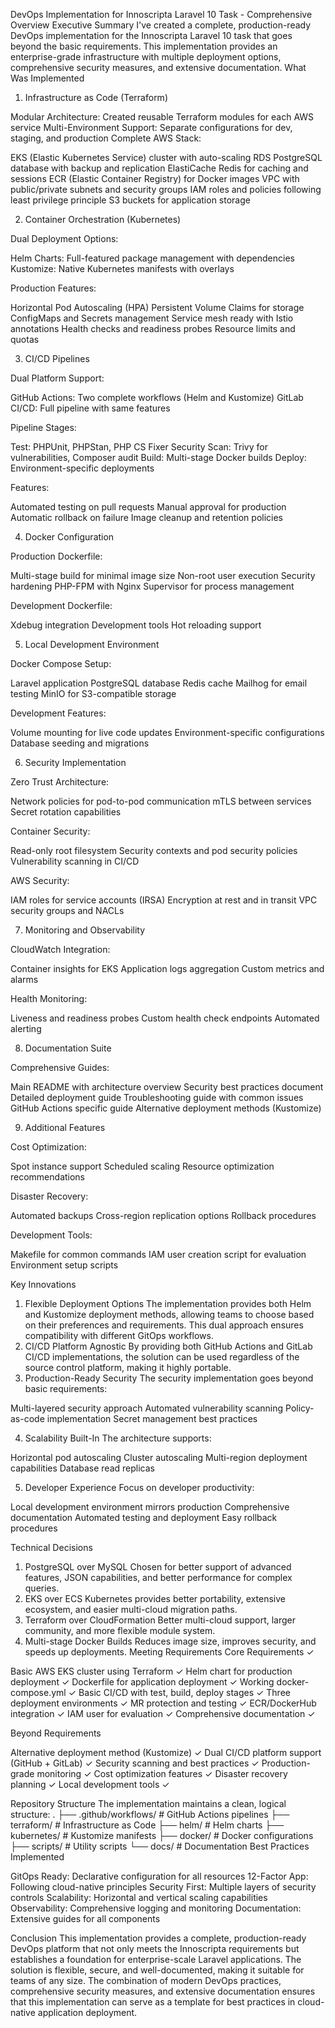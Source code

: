 DevOps Implementation for Innoscripta Laravel 10 Task - Comprehensive Overview
Executive Summary
I've created a complete, production-ready DevOps implementation for the Innoscripta Laravel 10 task that goes beyond the basic requirements. This implementation provides an enterprise-grade infrastructure with multiple deployment options, comprehensive security measures, and extensive documentation.
What Was Implemented
1. Infrastructure as Code (Terraform)

Modular Architecture: Created reusable Terraform modules for each AWS service
Multi-Environment Support: Separate configurations for dev, staging, and production
Complete AWS Stack:

EKS (Elastic Kubernetes Service) cluster with auto-scaling
RDS PostgreSQL database with backup and replication
ElastiCache Redis for caching and sessions
ECR (Elastic Container Registry) for Docker images
VPC with public/private subnets and security groups
IAM roles and policies following least privilege principle
S3 buckets for application storage



2. Container Orchestration (Kubernetes)

Dual Deployment Options:

Helm Charts: Full-featured package management with dependencies
Kustomize: Native Kubernetes manifests with overlays


Production Features:

Horizontal Pod Autoscaling (HPA)
Persistent Volume Claims for storage
ConfigMaps and Secrets management
Service mesh ready with Istio annotations
Health checks and readiness probes
Resource limits and quotas



3. CI/CD Pipelines

Dual Platform Support:

GitHub Actions: Two complete workflows (Helm and Kustomize)
GitLab CI/CD: Full pipeline with same features


Pipeline Stages:

Test: PHPUnit, PHPStan, PHP CS Fixer
Security Scan: Trivy for vulnerabilities, Composer audit
Build: Multi-stage Docker builds
Deploy: Environment-specific deployments


Features:

Automated testing on pull requests
Manual approval for production
Automatic rollback on failure
Image cleanup and retention policies



4. Docker Configuration

Production Dockerfile:

Multi-stage build for minimal image size
Non-root user execution
Security hardening
PHP-FPM with Nginx
Supervisor for process management


Development Dockerfile:

Xdebug integration
Development tools
Hot reloading support



5. Local Development Environment

Docker Compose Setup:

Laravel application
PostgreSQL database
Redis cache
Mailhog for email testing
MinIO for S3-compatible storage


Development Features:

Volume mounting for live code updates
Environment-specific configurations
Database seeding and migrations



6. Security Implementation

Zero Trust Architecture:

Network policies for pod-to-pod communication
mTLS between services
Secret rotation capabilities


Container Security:

Read-only root filesystem
Security contexts and pod security policies
Vulnerability scanning in CI/CD


AWS Security:

IAM roles for service accounts (IRSA)
Encryption at rest and in transit
VPC security groups and NACLs



7. Monitoring and Observability

CloudWatch Integration:

Container insights for EKS
Application logs aggregation
Custom metrics and alarms


Health Monitoring:

Liveness and readiness probes
Custom health check endpoints
Automated alerting



8. Documentation Suite

Comprehensive Guides:

Main README with architecture overview
Security best practices document
Detailed deployment guide
Troubleshooting guide with common issues
GitHub Actions specific guide
Alternative deployment methods (Kustomize)



9. Additional Features

Cost Optimization:

Spot instance support
Scheduled scaling
Resource optimization recommendations


Disaster Recovery:

Automated backups
Cross-region replication options
Rollback procedures


Development Tools:

Makefile for common commands
IAM user creation script for evaluation
Environment setup scripts



Key Innovations
1. Flexible Deployment Options
The implementation provides both Helm and Kustomize deployment methods, allowing teams to choose based on their preferences and requirements. This dual approach ensures compatibility with different GitOps workflows.
2. CI/CD Platform Agnostic
By providing both GitHub Actions and GitLab CI/CD implementations, the solution can be used regardless of the source control platform, making it highly portable.
3. Production-Ready Security
The security implementation goes beyond basic requirements:

Multi-layered security approach
Automated vulnerability scanning
Policy-as-code implementation
Secret management best practices

4. Scalability Built-In
The architecture supports:

Horizontal pod autoscaling
Cluster autoscaling
Multi-region deployment capabilities
Database read replicas

5. Developer Experience
Focus on developer productivity:

Local development environment mirrors production
Comprehensive documentation
Automated testing and deployment
Easy rollback procedures

Technical Decisions
1. PostgreSQL over MySQL
Chosen for better support of advanced features, JSON capabilities, and better performance for complex queries.
2. EKS over ECS
Kubernetes provides better portability, extensive ecosystem, and easier multi-cloud migration paths.
3. Terraform over CloudFormation
Better multi-cloud support, larger community, and more flexible module system.
4. Multi-stage Docker Builds
Reduces image size, improves security, and speeds up deployments.
Meeting Requirements
Core Requirements ✓

Basic AWS EKS cluster using Terraform ✓
Helm chart for production deployment ✓
Dockerfile for application deployment ✓
Working docker-compose.yml ✓
Basic CI/CD with test, build, deploy stages ✓
Three deployment environments ✓
MR protection and testing ✓
ECR/DockerHub integration ✓
IAM user for evaluation ✓
Comprehensive documentation ✓

Beyond Requirements

Alternative deployment method (Kustomize) ✓
Dual CI/CD platform support (GitHub + GitLab) ✓
Security scanning and best practices ✓
Production-grade monitoring ✓
Cost optimization features ✓
Disaster recovery planning ✓
Local development tools ✓

Repository Structure
The implementation maintains a clean, logical structure:
.
├── .github/workflows/    # GitHub Actions pipelines
├── terraform/           # Infrastructure as Code
├── helm/               # Helm charts
├── kubernetes/         # Kustomize manifests
├── docker/             # Docker configurations
├── scripts/            # Utility scripts
└── docs/               # Documentation
Best Practices Implemented

GitOps Ready: Declarative configuration for all resources
12-Factor App: Following cloud-native principles
Security First: Multiple layers of security controls
Scalability: Horizontal and vertical scaling capabilities
Observability: Comprehensive logging and monitoring
Documentation: Extensive guides for all components

Conclusion
This implementation provides a complete, production-ready DevOps platform that not only meets the Innoscripta requirements but establishes a foundation for enterprise-scale Laravel applications. The solution is flexible, secure, and well-documented, making it suitable for teams of any size.
The combination of modern DevOps practices, comprehensive security measures, and extensive documentation ensures that this implementation can serve as a template for best practices in cloud-native application deployment.
